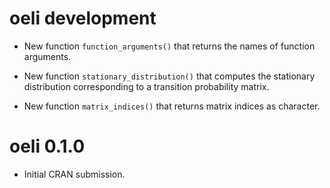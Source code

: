 # oeli development

* New function `function_arguments()` that returns the names of function arguments.

* New function `stationary_distribution()` that computes the stationary distribution corresponding to a transition probability matrix.

* New function `matrix_indices()` that returns matrix indices as character.

# oeli 0.1.0

* Initial CRAN submission.
